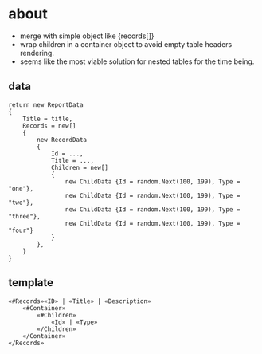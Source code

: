 ﻿# about
- merge with simple object like {records[]}
- wrap children in a container object to avoid empty table headers rendering.
- seems like the most viable solution for nested tables for the time being.

## data
```
return new ReportData
{
    Title = title,
    Records = new[]
    {
        new RecordData
        {
            Id = ...,
            Title = ...,
            Children = new[]
            {
                new ChildData {Id = random.Next(100, 199), Type = "one"},
                new ChildData {Id = random.Next(100, 199), Type = "two"},
                new ChildData {Id = random.Next(100, 199), Type = "three"},
                new ChildData {Id = random.Next(100, 199), Type = "four"}
            }
        },
	}
}
```

## template
```
«#Records»«ID» | «Title» | «Description»
	«#Container»
		«#Children»
			«Id» | «Type»
		«/Children»
	«/Container»
«/Records»
```
